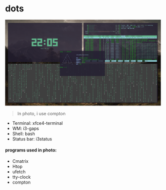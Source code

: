 # dots
<img src="desktopdosguri.png">

> In photo, i use compton

- Terminal: xfce4-terminal
- WM: i3-gaps
- Shell: bash
- Status bar: i3status
#### programs used in photo:

- Cmatrix
- Htop 
- ufetch
- tty-clock
- compton
